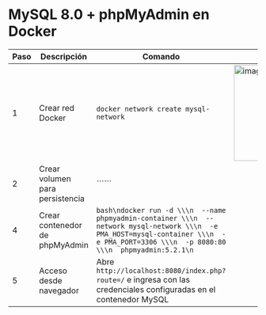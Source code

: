 # MySQL 8.0 + phpMyAdmin en Docker

| Paso | Descripción | Comando |Resultado |
|------|-------------|---------|---------|
| 1 | Crear red Docker | ```docker network create mysql-network``` |<img width="886" height="194" alt="image" src="https://github.com/user-attachments/assets/ad87f830-8578-4a33-8998-7c051ba28854" />|
| 2 | Crear volumen para persistencia | `````` |
| 4 | Crear contenedor de phpMyAdmin | ```bash\ndocker run -d \\\n  --name phpmyadmin-container \\\n  --network mysql-network \\\n  -e PMA_HOST=mysql-container \\\n  -e PMA_PORT=3306 \\\n  -p 8080:80 \\\n  phpmyadmin:5.2.1\n``` |
| 5 | Acceso desde navegador | Abre `http://localhost:8080/index.php?route=/` e ingresa con las credenciales configuradas en el contenedor MySQL |
